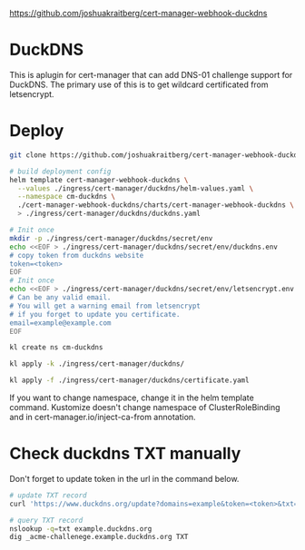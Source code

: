 
https://github.com/joshuakraitberg/cert-manager-webhook-duckdns

# DuckDNS

This is aplugin for cert-manager that can add DNS-01 challenge support for DuckDNS.
The primary use of this is to get wildcard certificated from letsencrypt.

# Deploy

```bash
git clone https://github.com/joshuakraitberg/cert-manager-webhook-duckdns.git

# build deployment config
helm template cert-manager-webhook-duckdns \
  --values ./ingress/cert-manager/duckdns/helm-values.yaml \
  --namespace cm-duckdns \
  ./cert-manager-webhook-duckdns/charts/cert-manager-webhook-duckdns \
  > ./ingress/cert-manager/duckdns/duckdns.yaml

# Init once
mkdir -p ./ingress/cert-manager/duckdns/secret/env
echo <<EOF > ./ingress/cert-manager/duckdns/secret/env/duckdns.env
# copy token from duckdns website
token=<token>
EOF
# Init once
echo <<EOF > ./ingress/cert-manager/duckdns/secret/env/letsencrypt.env
# Can be any valid email.
# You will get a warning email from letsencrypt
# if you forget to update you certificate.
email=example@example.com
EOF

kl create ns cm-duckdns

kl apply -k ./ingress/cert-manager/duckdns/

kl apply -f ./ingress/cert-manager/duckdns/certificate.yaml
```

If you want to change namespace, change it in the helm template command.
Kustomize doesn't change namespace of ClusterRoleBinding and in cert-manager.io/inject-ca-from annotation.

# Check duckdns TXT manually

Don't forget to update token in the url in the command below.

```bash
# update TXT record
curl 'https://www.duckdns.org/update?domains=example&token=<token>&txt=test-2-txt-value'

# query TXT record
nslookup -q=txt example.duckdns.org
dig _acme-challenege.example.duckdns.org TXT
```

